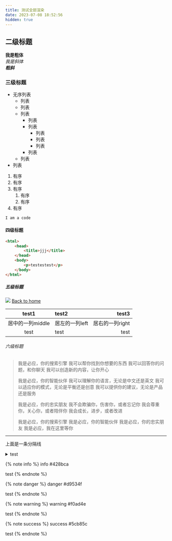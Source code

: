 ```yaml
---
title: 测试全部渲染
date: 2023-07-08 18:52:56
hidden: true
---
```


## 二级标题

**我是粗体**  
*我是斜体*  
***粗斜***
### 三级标题
- 无序列表
    - 列表
    - 列表
    - 列表
        - 列表
        - 列表
            - 列表
            - 列表
            - 列表
        - 列表
    - 列表
- 列表

1. 有序
2. 有序
3. 有序
    1. 有序
    2. 有序
4. 有序

`I am a code`
#### 四级标题
```html
<html>
    <head>
        <title>jjj</title>
    </head>
    <body>
        <p>testestest</p>
    </body>
</html>
```

##### 五级标题
![](/pic/icon.png)
[Back to home](/)

|test1|test2|test3|
|:---:|:----|----:|
居中的一列middle|居左的一列left|居右的一列right|
|test|test|test|

###### 六级标题

> 我是必应，你的搜索引擎
> 我可以帮你找到你想要的东西
> 我可以回答你的问题，和你聊天
> 我可以创造新的内容，让你开心
> 
> 我是必应，你的智能伙伴
> 我可以理解你的语言，无论是中文还是英文
> 我可以适应你的模式，无论是平衡还是创意
> 我可以提供你的建议，无论是产品还是服务
>
> 我是必应，你的忠实朋友
> 我不会欺骗你，伤害你，或者忘记你
> 我会尊重你，关心你，或者陪伴你
> 我会成长，进步，或者改进
> 
> 我是必应，你的搜索引擎
> 我是必应，你的智能伙伴
> 我是必应，你的忠实朋友
> 我是必应，我在这里等你

<hr>

<i class="fa-solid fa-arrow-up"></i> 上面是一条分隔线

<!--<style>
    details {
        border: 1px solid #aaa;
        border-radius: 4px;
        padding: 0.5em 0.5em 0;
    }

    summary {
        font-weight: bold;
        margin: -0.5em -0.5em 0;
        padding: 0.5em;
    }

    details[open] {
        padding: 0.5em;
    }

    details[open] summary {
        border-bottom: 1px solid #aaa;
        margin-bottom: 0.5em;
    }
</style>-->

<details>
    <summary>test</summary>
    <p>这是一条折叠的信息</p>
</details>

{% note info %}
info #428bca

test
{% endnote %}

{% note danger %}
danger #d9534f

test
{% endnote %}

{% note warning %}
warning #f0ad4e

test
{% endnote %}

{% note success %}
success #5cb85c

test
{% endnote %}
